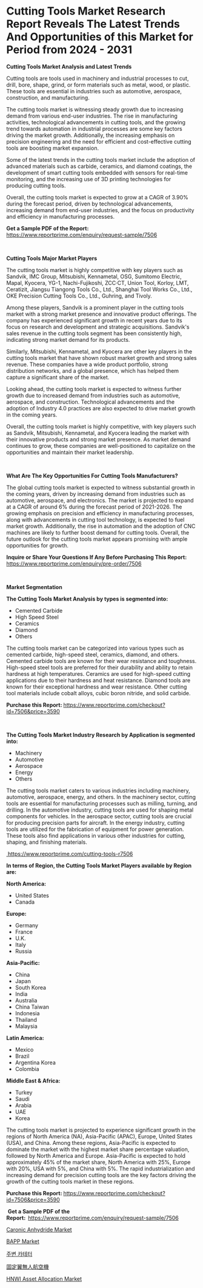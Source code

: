<p><h1>Cutting Tools Market Research Report Reveals The Latest Trends And Opportunities of this Market for Period from 2024 - 2031</h1></p><p><strong>Cutting Tools Market Analysis and Latest Trends</strong></p>
<p><p>Cutting tools are tools used in machinery and industrial processes to cut, drill, bore, shape, grind, or form materials such as metal, wood, or plastic. These tools are essential in industries such as automotive, aerospace, construction, and manufacturing.</p><p>The cutting tools market is witnessing steady growth due to increasing demand from various end-user industries. The rise in manufacturing activities, technological advancements in cutting tools, and the growing trend towards automation in industrial processes are some key factors driving the market growth. Additionally, the increasing emphasis on precision engineering and the need for efficient and cost-effective cutting tools are boosting market expansion.</p><p>Some of the latest trends in the cutting tools market include the adoption of advanced materials such as carbide, ceramics, and diamond coatings, the development of smart cutting tools embedded with sensors for real-time monitoring, and the increasing use of 3D printing technologies for producing cutting tools.</p><p>Overall, the cutting tools market is expected to grow at a CAGR of 3.90% during the forecast period, driven by technological advancements, increasing demand from end-user industries, and the focus on productivity and efficiency in manufacturing processes.</p></p>
<p><strong>Get a Sample PDF of the Report:&nbsp;</strong> <a href="https://www.reportprime.com/enquiry/request-sample/7506">https://www.reportprime.com/enquiry/request-sample/7506</a></p>
<p>&nbsp;</p>
<p><strong>Cutting Tools Major Market Players</strong></p>
<p><p>The cutting tools market is highly competitive with key players such as Sandvik, IMC Group, Mitsubishi, Kennametal, OSG, Sumitomo Electric, Mapal, Kyocera, YG-1, Nachi-Fujikoshi, ZCC·CT, Union Tool, Korloy, LMT, Ceratizit, Jiangsu Tiangong Tools Co., Ltd., Shanghai Tool Works Co., Ltd., OKE Precision Cutting Tools Co., Ltd., Guhring, and Tivoly.</p><p>Among these players, Sandvik is a prominent player in the cutting tools market with a strong market presence and innovative product offerings. The company has experienced significant growth in recent years due to its focus on research and development and strategic acquisitions. Sandvik's sales revenue in the cutting tools segment has been consistently high, indicating strong market demand for its products.</p><p>Similarly, Mitsubishi, Kennametal, and Kyocera are other key players in the cutting tools market that have shown robust market growth and strong sales revenue. These companies have a wide product portfolio, strong distribution networks, and a global presence, which has helped them capture a significant share of the market.</p><p>Looking ahead, the cutting tools market is expected to witness further growth due to increased demand from industries such as automotive, aerospace, and construction. Technological advancements and the adoption of Industry 4.0 practices are also expected to drive market growth in the coming years.</p><p>Overall, the cutting tools market is highly competitive, with key players such as Sandvik, Mitsubishi, Kennametal, and Kyocera leading the market with their innovative products and strong market presence. As market demand continues to grow, these companies are well-positioned to capitalize on the opportunities and maintain their market leadership.</p></p>
<p>&nbsp;</p>
<p><strong>What Are The Key Opportunities For Cutting Tools Manufacturers?</strong></p>
<p><p>The global cutting tools market is expected to witness substantial growth in the coming years, driven by increasing demand from industries such as automotive, aerospace, and electronics. The market is projected to expand at a CAGR of around 6% during the forecast period of 2021-2026. The growing emphasis on precision and efficiency in manufacturing processes, along with advancements in cutting tool technology, is expected to fuel market growth. Additionally, the rise in automation and the adoption of CNC machines are likely to further boost demand for cutting tools. Overall, the future outlook for the cutting tools market appears promising with ample opportunities for growth.</p></p>
<p><strong>Inquire or Share Your Questions If Any Before Purchasing This Report:</strong> <a href="https://www.reportprime.com/enquiry/pre-order/7506">https://www.reportprime.com/enquiry/pre-order/7506</a></p>
<p>&nbsp;</p>
<p><strong>Market Segmentation</strong></p>
<p><strong>The Cutting Tools Market Analysis by types is segmented into:</strong></p>
<p><ul><li>Cemented Carbide</li><li>High Speed Steel</li><li>Ceramics</li><li>Diamond</li><li>Others</li></ul></p>
<p><p>The cutting tools market can be categorized into various types such as cemented carbide, high-speed steel, ceramics, diamond, and others. Cemented carbide tools are known for their wear resistance and toughness. High-speed steel tools are preferred for their durability and ability to retain hardness at high temperatures. Ceramics are used for high-speed cutting applications due to their hardness and heat resistance. Diamond tools are known for their exceptional hardness and wear resistance. Other cutting tool materials include cobalt alloys, cubic boron nitride, and solid carbide.</p></p>
<p><strong>Purchase this Report:&nbsp;</strong><a href="https://www.reportprime.com/checkout?id=7506&price=3590">https://www.reportprime.com/checkout?id=7506&price=3590</a></p>
<p>&nbsp;</p>
<p><strong>The Cutting Tools Market Industry Research by Application is segmented into:</strong></p>
<p><ul><li>Machinery</li><li>Automotive</li><li>Aerospace</li><li>Energy</li><li>Others</li></ul></p>
<p><p>The cutting tools market caters to various industries including machinery, automotive, aerospace, energy, and others. In the machinery sector, cutting tools are essential for manufacturing processes such as milling, turning, and drilling. In the automotive industry, cutting tools are used for shaping metal components for vehicles. In the aerospace sector, cutting tools are crucial for producing precision parts for aircraft. In the energy industry, cutting tools are utilized for the fabrication of equipment for power generation. These tools also find applications in various other industries for cutting, shaping, and finishing materials.</p></p>
<p><a href="https://www.reportprime.com/cutting-tools-r7506">&nbsp;https://www.reportprime.com/cutting-tools-r7506</a></p>
<p><strong>In terms of Region, the Cutting Tools Market Players available by Region are:</strong></p>
<p>
    <p> <strong> North America: </strong>
        <ul>
            <li>United States</li>
            <li>Canada</li>
        </ul>
        </p> 
    <p> <strong> Europe: </strong>
        <ul>
            <li>Germany</li>
            <li>France</li>
            <li>U.K.</li>
            <li>Italy</li>
            <li>Russia</li>
        </ul>
        </p> 
    <p> <strong> Asia-Pacific: </strong>
        <ul>
            <li>China</li>
            <li>Japan</li>
            <li>South Korea</li>
            <li>India</li>
            <li>Australia</li>
            <li>China Taiwan</li>
            <li>Indonesia</li>
            <li>Thailand</li>
            <li>Malaysia</li>
        </ul>
        </p> 
    <p> <strong> Latin America: </strong>
        <ul>
            <li>Mexico</li>
            <li>Brazil</li>
            <li>Argentina Korea</li>
            <li>Colombia</li>
        </ul>
        </p> 
    <p> <strong> Middle East & Africa: </strong>
        <ul>
            <li>Turkey</li>
            <li>Saudi</li>
            <li>Arabia</li>
            <li>UAE</li>
            <li>Korea</li>
        </ul>
    </p>
    </p>
<p><p>The cutting tools market is projected to experience significant growth in the regions of North America (NA), Asia-Pacific (APAC), Europe, United States (USA), and China. Among these regions, Asia-Pacific is expected to dominate the market with the highest market share percentage valuation, followed by North America and Europe. Asia-Pacific is expected to hold approximately 45% of the market share, North America with 25%, Europe with 20%, USA with 5%, and China with 5%. The rapid industrialization and increasing demand for precision cutting tools are the key factors driving the growth of the cutting tools market in these regions.</p></p>
<p><strong>Purchase this Report: </strong><a href="https://www.reportprime.com/checkout?id=7506&price=3590">https://www.reportprime.com/checkout?id=7506&price=3590</a></p>
<p>&nbsp;<strong>Get a Sample PDF of the Report:&nbsp;&nbsp;</strong><a href="https://www.reportprime.com/enquiry/request-sample/7506">https://www.reportprime.com/enquiry/request-sample/7506</a></p>
<p><strong></strong></p>
<p><p><a href="https://issuu.com/reportprime-2/docs/caronic-anhydride-market-size-2030.pptx">Caronic Anhydride Market</a></p><p><a href="https://issuu.com/reportprime-2/docs/bapp-market-size-2030.pptx">BAPP Market</a></p><p><a href="https://github.com/Penelolack456456/Market-Research-Report-List-1/blob/main/638065424579.md">주변 카테터</a></p><p><a href="https://github.com/ReganWisoky2023/Market-Research-Report-List-1/blob/main/230691324903.md">固定翼無人航空機</a></p><p><a href="https://www.linkedin.com/pulse/hnwi-asset-allocation-market-size-growth-forecast-from-hcpxc?trackingId=cJENssrLLyYcWcR2lx4HJg%3D%3D">HNWI Asset Allocation Market</a></p></p>